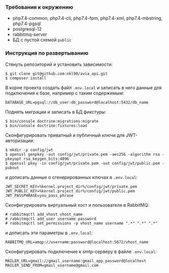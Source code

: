### Требования к окружению
* php7.4-common, php7.4-cli, php7.4-fpm, php7.4-xml, php7.4-mbstring, php7.4-pgsql
* postgresql-12
* rabbitmq-server
* БД с пустой схемой `public`

### Инструкция по развертыванию

Стянуть репозиторий и установить зависимости:

```
$ git clone git@github.com:nkl90/avia_api.git
$ composer install
```
В корне проекта создать файл `.env.local` и записать в него данные для подключения к базе, например с таким содержимым:

```
DATABASE_URL=pgsql://db_user:db_password@localhost:5432/db_name
```

Поднять миграции и записать в БД фикстуры:

```
$ bin/console doctrine:migrations:migrate
$ bin/console doctrine:fixtures:load
```

Сконфигурировать приватный и публичный ключи для JWT-авторизации:

```
$ mkdir -p config/jwt
$ openssl genpkey -out config/jwt/private.pem -aes256 -algorithm rsa -pkeyopt rsa_keygen_bits:4096
$ openssl pkey -in config/jwt/private.pem -out config/jwt/public.pem -pubout
```
и дописать данные о сгенерированных ключах в `.env.local`:

```
JWT_SECRET_KEY=%kernel.project_dir%/config/jwt/private.pem
JWT_PUBLIC_KEY=%kernel.project_dir%/config/jwt/public.pem
JWT_PASSPHRASE=you_pass_phrase
```

Сконфигурировать виртуальный хост и пользователя в RabbitMQ:

```
# rabbitmqctl add_vhost vhost_name
# rabbitmqctl add_user username password
# rabbitmqctl set_permissions -p vhost_name username ".*" ".*" ".*"
```

и дописать эти параметры в `.env.local`:

```
RABBITMQ_URL=amqp://username:password@localhost:5672/vhost_name
```

Сконфигурировать подключение к smtp-серверу в файле `.env.local`:


```
MAILER_URL=gmail://gmail_username:gmail_app_password@localhost
MAILER_SEND_FROM=gmail_username@gmail.com
```